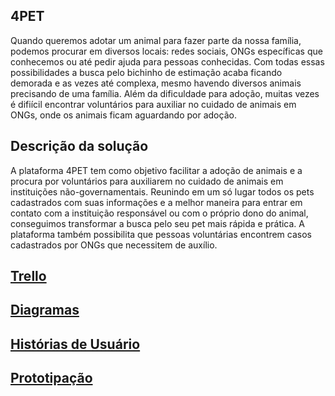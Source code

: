 ## 4PET
Quando queremos adotar um animal para fazer parte da nossa família, podemos procurar em diversos locais: redes sociais, ONGs específicas que conhecemos ou até pedir ajuda para pessoas conhecidas. Com todas essas possibilidades a busca pelo bichinho de estimação acaba ficando demorada e as vezes até complexa, mesmo havendo diversos animais precisando de uma família. Além da dificuldade para adoção, muitas vezes é difiícil encontrar voluntários para auxiliar no cuidado de animais em ONGs, onde os animais ficam aguardando por adoção.

## Descrição da solução
A plataforma 4PET tem como objetivo facilitar a adoção de animais e a procura por voluntários para auxiliarem no cuidado de animais em instituições não-governamentais. Reunindo em um só lugar todos os pets cadastrados com suas informações e a melhor maneira para entrar em contato com a instituição responsável ou com o próprio dono do animal, conseguimos transformar a busca pelo seu pet mais rápida e prática. A plataforma também possibilita que pessoas voluntárias encontrem casos cadastrados por ONGs que necessitem de auxílio.

## [Trello](https://trello.com/b/jVwKcctr/tcc)

## [Diagramas](/doc/tecnica/README.md) 

## [Histórias de Usuário](/doc/historia_usuario/README.md)

## [Prototipação](/doc/prototipacao/README.md)
